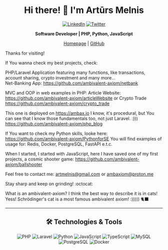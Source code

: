 <h1 align="center">Hi there! 👋 I'm Artūrs Melnis</h1>
<p align="center">
    <a href="https://www.linkedin.com/in/artursmelnis/" target="_blank"><img src="https://img.shields.io/badge/LinkedIn-0A66C2?style=for-the-badge&logo=linkedin&logoColor=white" alt="LinkedIn"/></a>
    <a href="https://x.com/artmelnis" target="_blank"><img src="https://img.shields.io/badge/Twitter-1DA1F2?style=for-the-badge&logo=twitter&logoColor=white" alt="Twitter"/></a>
</p>

<p align="center">
    <strong>Software Developer | PHP, Python, JavaScript </strong>
</p>

<p align="center">
    <a href="https://ambax.io" target="_blank">Homepage</a> |
    <a href="https://github.com/ambivalent-axiom" target="_blank">GitHub</a>
</p>

<p align="center">

Thanks for visiting!

If You wanna check my best projects, check:

PHP/Laravel Application featuring many functions, like transactions, account sharing, crypto investment and many more...<br>
Net-Banking App: https://github.com/ambivalent-axiom/netbank

MVC and OOP in web examples in PHP:
Article Website: https://github.com/ambivalent-axiom/articleWebsite or Crypto Trade https://github.com/ambivalent-axiom/crypto_trade

This one is deployed on https://ambax.io
I know, it's procedural, but You can see that I know those fundamentals too, not just Laravel. :)))
https://github.com/ambivalent-axiom/php_blog

If You want to check my Python skills, looke here: https://github.com/ambivalent-axiom/PythonforSE
You will find examples of usage for: Redis, Docker, PostgreSQL, FastAPI e.t.c.

When I started, I started with JavaScript, here I have saved one of my first projects, a cosmic shooter game: https://github.com/ambivalent-axiom/ballshooter

Feel free to contact me:
artmelnis@gmail.com
or
ambaxiom@proton.me

Stay sharp and keep on grinding! :octocat:

What is an ambivalent-axiom? I think the best way to describe it is in cats! Yess! Schrödinger's cat is a most famous ambivalent axiom! :))))) 🐈‍⬛
</p>

---

<h2 align="center">🛠️ Technologies & Tools</h2>
<p align="center">
    <img src="https://img.shields.io/badge/PHP-777BB4?style=flat-square&logo=php&logoColor=white" alt="PHP"/>
    <img src="https://img.shields.io/badge/Laravel-EF4135?style=flat-square&logo=laravel&logoColor=white" alt="Laravel"/>
    <img src="https://img.shields.io/badge/Python-3776AB?style=flat-square&logo=python&logoColor=white" alt="Python"/>
    <img src="https://img.shields.io/badge/JavaScript-F7DF1E?style=flat-square&logo=javascript&logoColor=white" alt="JavaScript"/>
    <img src="https://img.shields.io/badge/TypeScript-3178C6?style=flat-square&logo=typescript&logoColor=white" alt="TypeScript"/>
    <img src="https://img.shields.io/badge/MySQL-005C84?style=flat-square&logo=mysql&logoColor=white" alt="MySQL"/>
    <img src="https://img.shields.io/badge/PostgreSQL-336791?style=flat-square&logo=postgresql&logoColor=white" alt="PostgreSQL"/>
    <img src="https://img.shields.io/badge/Docker-2496ED?style=flat-square&logo=docker&logoColor=white" alt="Docker"/>
</p>

<!--
**ambivalent-axiom/ambivalent-axiom** is a ✨ _special_ ✨ repository because its `README.md` (this file) appears on your GitHub profile.

Here are some ideas to get you started:

- 🔭 I’m currently working on ...
- 🌱 I’m currently learning ...
- 👯 I’m looking to collaborate on ...
- 🤔 I’m looking for help with ...
- 💬 Ask me about ...
- 📫 How to reach me: ...
- 😄 Pronouns: ...
- ⚡ Fun fact: ...
-->
